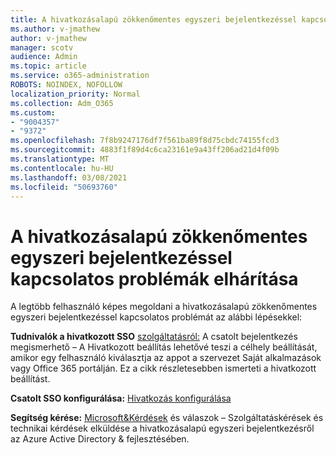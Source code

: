 ```yaml
---
title: A hivatkozásalapú zökkenőmentes egyszeri bejelentkezéssel kapcsolatos problémák elhárítása
ms.author: v-jmathew
author: v-jmathew
manager: scotv
audience: Admin
ms.topic: article
ms.service: o365-administration
ROBOTS: NOINDEX, NOFOLLOW
localization_priority: Normal
ms.collection: Adm_O365
ms.custom:
- "9004357"
- "9372"
ms.openlocfilehash: 7f8b9247176df7f561ba89f8d75cbdc74155fcd3
ms.sourcegitcommit: 4883f1f89d4c6ca23161e9a43ff206ad21d4f09b
ms.translationtype: MT
ms.contentlocale: hu-HU
ms.lasthandoff: 03/08/2021
ms.locfileid: "50693760"
---
```

# <a name="troubleshoot-link-based-seamless-single-sign-on-sso-issues"></a>A hivatkozásalapú zökkenőmentes egyszeri bejelentkezéssel kapcsolatos problémák elhárítása

A legtöbb felhasználó képes megoldani a hivatkozásalapú zökkenőmentes egyszeri bejelentkezéssel kapcsolatos problémát az alábbi lépésekkel:

**Tudnivalók a hivatkozott SSO** [szolgáltatásról:](https://docs.microsoft.com/azure/active-directory/manage-apps/configure-linked-sign-on) A csatolt bejelentkezés megismerhető – A Hivatkozott beállítás lehetővé teszi a célhely beállítását, amikor egy felhasználó kiválasztja az appot a szervezet Saját alkalmazások vagy Office 365 portálján. Ez a cikk részletesebben ismerteti a hivatkozott beállítást.

**Csatolt SSO konfigurálása:** [Hivatkozás konfigurálása](https://docs.microsoft.com/azure/active-directory/manage-apps/configure-linked-sign-on#configure-link)

**Segítség kérése:** [Microsoft&Kérdések](https://docs.microsoft.com/answers/topics/azure-ad-single-sign-on.html) és válaszok – Szolgáltatáskérések és technikai kérdések elküldése a hivatkozásalapú egyszeri bejelentkezésről az Azure Active Directory & fejlesztésében.
